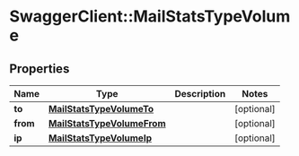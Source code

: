 # SwaggerClient::MailStatsTypeVolume

## Properties
Name | Type | Description | Notes
------------ | ------------- | ------------- | -------------
**to** | [**MailStatsTypeVolumeTo**](MailStatsTypeVolumeTo.md) |  | [optional] 
**from** | [**MailStatsTypeVolumeFrom**](MailStatsTypeVolumeFrom.md) |  | [optional] 
**ip** | [**MailStatsTypeVolumeIp**](MailStatsTypeVolumeIp.md) |  | [optional] 

